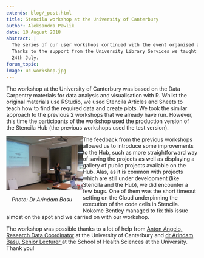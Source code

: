 ```yaml
---
extends: blog/_post.html
title: Stencila workshop at the University of Canterbury
author: Aleksandra Pawlik
date: 10 August 2018
abstract: |
  The series of our user workshops continued with the event organised at the University of Canterbury in New Zealand.
  Thanks to the support from the University Library Services we taught some basics of data manipulation with R on
  24th July.
forum_topic:
image: uc-workshop.jpg
---
```


The workshop at the University of Canterbury was based on the Data Carpentry materials for data analysis and visualisation with R. Whilst the original materials use
RStudio, we used Stencila Articles and Sheets to teach how to find the required data and create plots. We took the similar approach to the previous 2 workshops
that we already have run. However, this time the participants of the workshop used the production version of the Stencila Hub (the previous workshops used the test
version).

<div style="width: 40%;  float:left;">

<img src="uc-workshop.jpg" alt="Workshop at the University of Canterbury" title="University of Canterbury worksho" >
<p style="padding-left: 1em;"> <em>Photo: Dr Arindam Basu</em></p>

</div>

The feedback from the previous workshops allowed us to introduce some improvements to the Hub, such as more straightforward way of saving the projects as well
as displaying a gallery of public projects available on the Hub. Alas, as it is common with projects which are still under development (like Stencila and the Hub),
we did encounter a few bugs. One of them was the short timeout setting on the Cloud underpinning the execution of the code cells in Stencila. Nokome Bentley managed
to fix this issue almost on the spot and we carried on with our workshop.

The workshop was possible thanks to a lot of help from [Anton Angelo, Research Data Coordinator](https://canterbury.libguides.com/prf.php?account_id=45550) at
the University of Canterbury and [dr Arindam Basu, Senior Lecturer ](https://researchprofile.canterbury.ac.nz/Researcher.aspx?researcherid=2821344) at the School of Health Sciences at the University. Thank you!
